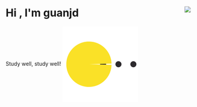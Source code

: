 <h1>Hi <img src="https://github.com/TheDudeThatCode/TheDudeThatCode/blob/master/Assets/Hi.gif" width="29px" align="right">, I'm guanjd</h1> 
Study well, study well!
<img align="center" src="https://raw.githubusercontent.com/Aniket965/Aniket965/master/pacman.svg?sanitize=true" width="200" height="200">

